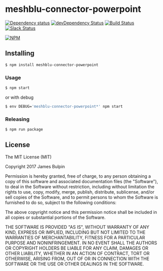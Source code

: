 # meshblu-connector-powerpoint

[![Dependency status](http://img.shields.io/david/jamesbulpin/meshblu-connector-powerpoint.svg?style=flat)](https://david-dm.org/jamesbulpin/meshblu-connector-powerpoint)
[![devDependency Status](http://img.shields.io/david/dev/jamesbulpin/meshblu-connector-powerpoint.svg?style=flat)](https://david-dm.org/jamesbulpin/meshblu-connector-powerpoint#info=devDependencies)
[![Build Status](http://img.shields.io/travis/jamesbulpin/meshblu-connector-powerpoint.svg?style=flat&branch=master)](https://travis-ci.org/jamesbulpin/meshblu-connector-powerpoint)
[![Slack Status](http://community-slack.octoblu.com/badge.svg)](http://community-slack.octoblu.com)

[![NPM](https://nodei.co/npm/meshblu-connector-powerpoint.svg?style=flat)](https://npmjs.org/package/meshblu-connector-powerpoint)

## Installing

```bash
$ npm install meshblu-connector-powerpoint
```

### Usage

```bash
$ npm start
```

or with debug

```bash
$ env DEBUG='meshblu-connector-powerpoint*' npm start
```

### Releasing

```bash
$ npm run package
```

## License

The MIT License (MIT)

Copyright 2017 James Bulpin

Permission is hereby granted, free of charge, to any person obtaining a copy
of this software and associated documentation files (the "Software"), to deal
in the Software without restriction, including without limitation the rights
to use, copy, modify, merge, publish, distribute, sublicense, and/or sell
copies of the Software, and to permit persons to whom the Software is
furnished to do so, subject to the following conditions:

The above copyright notice and this permission notice shall be included in
all copies or substantial portions of the Software.

THE SOFTWARE IS PROVIDED "AS IS", WITHOUT WARRANTY OF ANY KIND, EXPRESS OR
IMPLIED, INCLUDING BUT NOT LIMITED TO THE WARRANTIES OF MERCHANTABILITY,
FITNESS FOR A PARTICULAR PURPOSE AND NONINFRINGEMENT. IN NO EVENT SHALL THE
AUTHORS OR COPYRIGHT HOLDERS BE LIABLE FOR ANY CLAIM, DAMAGES OR OTHER
LIABILITY, WHETHER IN AN ACTION OF CONTRACT, TORT OR OTHERWISE, ARISING FROM,
OUT OF OR IN CONNECTION WITH THE SOFTWARE OR THE USE OR OTHER DEALINGS IN
THE SOFTWARE.
